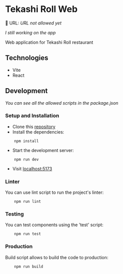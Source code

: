 # Tekashi Roll Web

🔗 URL: _URL not allowed yet_

_I still working on the app_

Web application for Tekashi Roll restaurant

## Technologies
* Vite
* React

## Development
_You can see all the allowed scripts in the package.json_

<!-- ### Contribute
Your contributions are welcome! If you have any ideas to enhance this project, fix any issues, or add new features, feel free to contribute. -->
### Setup and Installation
* Clone this [repository](https://github.com/MonkiG/Tekashi-Roll)
* Install the dependencies:
```
    npm install
```
* Start the development server:
```
    npm run dev
```
* Visit [localhost:5173](http://localhost:5173)
### Linter
You can use lint script to run the project's linter:
```
    npm run lint
```
### Testing
You can test components using the 'test' script:
```
    npm run test
```
### Production
Build script allows to build the code to production:
```
    npm run build
```

<!-- ## To Do -->
